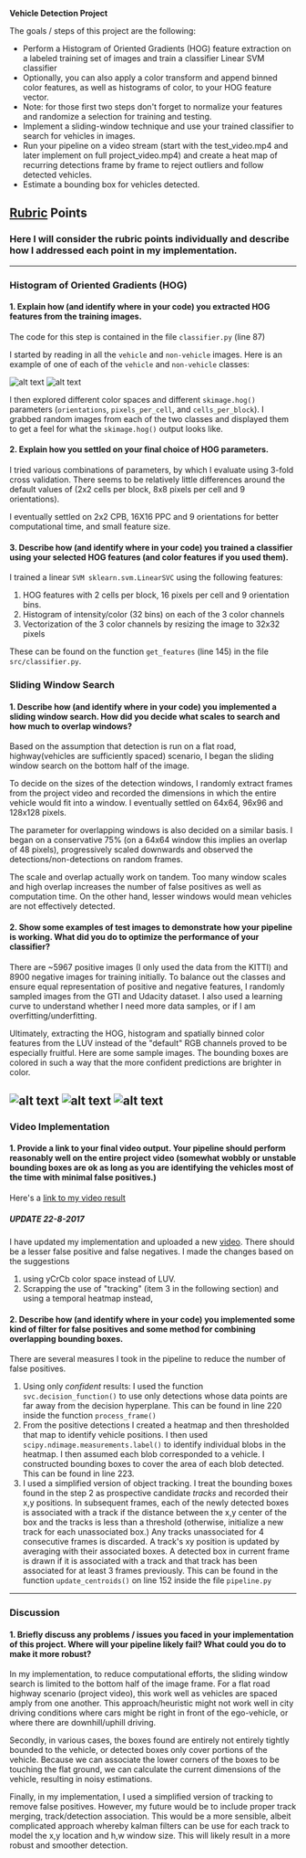 **Vehicle Detection Project**

The goals / steps of this project are the following:

* Perform a Histogram of Oriented Gradients (HOG) feature extraction on a labeled training set of images and train a classifier Linear SVM classifier
* Optionally, you can also apply a color transform and append binned color features, as well as histograms of color, to your HOG feature vector. 
* Note: for those first two steps don't forget to normalize your features and randomize a selection for training and testing.
* Implement a sliding-window technique and use your trained classifier to search for vehicles in images.
* Run your pipeline on a video stream (start with the test_video.mp4 and later implement on full project_video.mp4) and create a heat map of recurring detections frame by frame to reject outliers and follow detected vehicles.
* Estimate a bounding box for vehicles detected.

[//]: # (Image References)
[image1]: ./examples/car_not_car.png
[image2]: ./examples/HOG_example.jpg
[image3]: ./examples/sliding_windows.jpg
[image4]: ./examples/sliding_window.jpg
[image5]: ./examples/bboxes_and_heat.png
[image6]: ./examples/labels_map.png
[image7]: ./examples/output_bboxes.png
[video1]: ./project_video.mp4
[n_image]: ./test_images/extra5756.png
[p_image]: ./test_images/18.png
[c_image1]: ./output_images/t1_results.png
[c_image2]: ./output_images/t3_results.png
[c_image3]: ./output_images/t4_results.png

## [Rubric](https://review.udacity.com/#!/rubrics/513/view) Points
### Here I will consider the rubric points individually and describe how I addressed each point in my implementation.  

---

### Histogram of Oriented Gradients (HOG)

#### 1. Explain how (and identify where in your code) you extracted HOG features from the training images.

The code for this step is contained in the file `classifier.py` (line 87)

I started by reading in all the `vehicle` and `non-vehicle` images.  Here is an example of one of each of the `vehicle` and `non-vehicle` classes:

![alt text][p_image]
![alt text][n_image]


I then explored different color spaces and different `skimage.hog()` parameters (`orientations`, `pixels_per_cell`, and `cells_per_block`).  I grabbed random images from each of the two classes and displayed them to get a feel for what the `skimage.hog()` output looks like.


#### 2. Explain how you settled on your final choice of HOG parameters.

I tried various combinations of parameters, by which I evaluate using 3-fold cross validation. There seems to be relatively little differences around the default values of (2x2 cells per block, 8x8 pixels per cell and 9 orientations). 

I eventually settled on 2x2 CPB, 16X16 PPC and 9 orientations for better computational time, and small feature size.

#### 3. Describe how (and identify where in your code) you trained a classifier using your selected HOG features (and color features if you used them).

I trained a linear `SVM sklearn.svm.LinearSVC` using the following features:

1. HOG features with 2 cells per block, 16 pixels per cell and 9 orientation bins.
2. Histogram of intensity/color (32 bins) on each of the 3 color channels
3. Vectorization of the 3 color channels by resizing the image to 32x32 pixels

These can be found on the function `get_features` (line 145) in the file `src/classifier.py`.

### Sliding Window Search

#### 1. Describe how (and identify where in your code) you implemented a sliding window search.  How did you decide what scales to search and how much to overlap windows?

Based on the assumption that detection is run on a flat road, highway(vehicles are sufficiently spaced) scenario, I began the sliding window search on the bottom half of the image.

To decide on the sizes of the detection windows, I randomly extract frames from the project video and recorded the dimensions in which the entire vehicle would fit into a window. I eventually settled on 64x64, 96x96 and 128x128 pixels. 

The parameter for overlapping windows is also decided on a similar basis. I began on a conservative 75% (on a 64x64 window this implies an overlap of 48 pixels), progressively scaled downwards and observed the detections/non-detections on random frames.

The scale and overlap actually work on tandem. Too many window scales and high overlap increases the number of false positives as well as computation time. On the other hand, lesser windows would mean vehicles are not effectively detected.

#### 2. Show some examples of test images to demonstrate how your pipeline is working.  What did you do to optimize the performance of your classifier?

There are ~5967 positive images (I only used the data from the KITTI)  and 8900 negative images for training initially. To balance out the classes and ensure equal representation of positive and negative features, I randomly sampled images from the GTI and Udacity dataset. I also used a learning curve to understand whether I need more data samples, or if I am overfitting/underfitting. 

Ultimately, extracting the HOG, histogram and spatially binned color features from the LUV instead of the "default" RGB channels proved to be especially fruitful. Here are some sample images. The bounding boxes are colored in such a way that the more confident predictions are brighter in color.

![alt text][c_image1]
![alt text][c_image2]
![alt text][c_image3]
---

### Video Implementation

#### 1. Provide a link to your final video output.  Your pipeline should perform reasonably well on the entire project video (somewhat wobbly or unstable bounding boxes are ok as long as you are identifying the vehicles most of the time with minimal false positives.)
Here's a [link to my video result](https://drive.google.com/open?id=0Bxtv1dvjqwk7Vk54dXNjVmM2UjQ)

##### UPDATE 22-8-2017

I have updated my implementation and uploaded a new [video](https://drive.google.com/open?id=0Bxtv1dvjqwk7U0RNZnN2M0VBSnc). There should be a lesser false positive and false negatives. I made the changes based on the suggestions 

1. using yCrCb color space instead of LUV.
2. Scrapping the use of "tracking" (item 3 in the following section) and using a temporal heatmap instead,


#### 2. Describe how (and identify where in your code) you implemented some kind of filter for false positives and some method for combining overlapping bounding boxes.

There are several measures I took in the pipeline to reduce the number of false positives.

1. Using only *confident* results: I used the function `svc.decision_function()` to use only detections whose data points are far away from the decision hyperplane. This can be found in line 220 inside the function `process_frame()`
2. From the positive detections I created a heatmap and then thresholded that map to identify vehicle positions.  I then used `scipy.ndimage.measurements.label()` to identify individual blobs in the heatmap.  I then assumed each blob corresponded to a vehicle.  I constructed bounding boxes to cover the area of each blob detected. This can be found in line 223.
3. I used a simplified version of object tracking. I treat the bounding boxes found in the step 2 as prospective candidate *tracks* and recorded their x,y positions. In subsequent frames, each of the newly detected boxes is associated with a track if the distance between the x,y center of the box and the tracks is less than a threshold (otherwise, initialize a new track for each unassociated box.) Any tracks unassociated for 4 consecutive frames is discarded. A track's xy position is updated by averaging with their associated boxes. A detected box in current frame is drawn if it is associated with a track and that track has been associated for at least 3 frames previously. This can be found in the function `update_centroids()` on line 152 inside the file `pipeline.py`   

---

### Discussion

#### 1. Briefly discuss any problems / issues you faced in your implementation of this project.  Where will your pipeline likely fail?  What could you do to make it more robust?

In my implementation, to reduce computational efforts, the sliding window search is limited to the bottom half of the image frame. For a flat road highway scenario (project video), this work well as vehicles are spaced amply from one another. This approach/heuristic might not work well in city driving conditions where cars might be right in front of the ego-vehicle, or where there are downhill/uphill driving.

Secondly, in various cases, the boxes found are entirely not entirely tightly bounded to the vehicle, or detected boxes only cover portions of the vehicle. Because we can associate the lower corners of the boxes to be touching the flat ground, we can calculate the current dimensions of the vehicle, resulting in noisy estimations.

Finally, in my implementation, I used a simplified version of tracking to remove false positives. However, my future would be to include proper track merging, track/detection association. This would be a more sensible, albeit complicated approach whereby kalman filters can be use for each track to model the x,y location and h,w window size. This will likely result in a more robust and smoother detection.   

